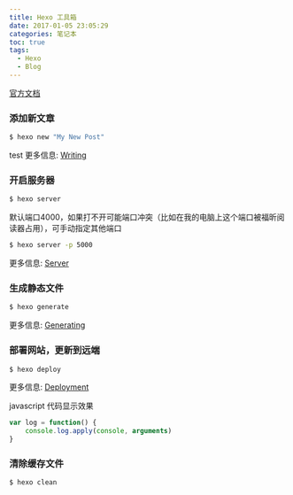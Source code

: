 ```yaml
---
title: Hexo 工具箱
date: 2017-01-05 23:05:29
categories: 笔记本
toc: true
tags:
  - Hexo
  - Blog
---
```



[官方文档](https://hexo.io/zh-cn/docs/)

### 添加新文章

``` bash
$ hexo new "My New Post"
```

test
更多信息: [Writing](https://hexo.io/docs/writing.html)

### 开启服务器

``` bash
$ hexo server
```
默认端口4000，如果打不开可能端口冲突（比如在我的电脑上这个端口被福昕阅读器占用），可手动指定其他端口
``` bash
$ hexo server -p 5000

```

<!-- more -->

更多信息: [Server](https://hexo.io/docs/server.html)

### 生成静态文件

``` bash
$ hexo generate
```

更多信息: [Generating](https://hexo.io/docs/generating.html)

### 部署网站，更新到远端

``` bash
$ hexo deploy
```

更多信息: [Deployment](https://hexo.io/docs/deployment.html)

javascript 代码显示效果
``` javascript
var log = function() {
    console.log.apply(console, arguments)
}
```
### 清除缓存文件
``` bash
$ hexo clean
```
